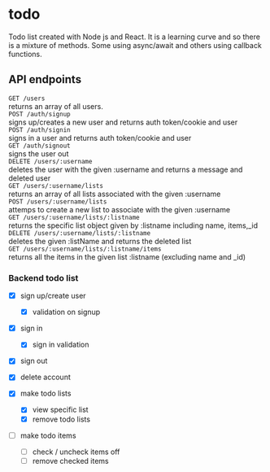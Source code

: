 # todo
Todo list created with Node js and React. It is a learning curve and so there is a mixture
of methods. Some using async/await and others using callback functions.

## API endpoints

``` GET /users ```   
  returns an array of all users.    
``` POST /auth/signup ```  
  signs up/creates a new user and returns auth token/cookie and user  
``` POST /auth/signin ```  
  signs in a user and returns auth token/cookie and user    
``` GET /auth/signout ```  
  signs the user out    
``` DELETE /users/:username ```  
  deletes the user with the given :username  and returns a message and deleted user      
``` GET /users/:username/lists ```  
  returns an array of all lists associated with the given :username  
``` POST /users/:username/lists ```  
  attemps to create a new list to associate with the given :username    
``` GET /users/:username/lists/:listname ```  
  returns the specific list object given by :listname  including name, items,_id  
``` DELETE /users/:username/lists/:listname ```  
  deletes the given :listName and returns the deleted list  
``` GET /users/:username/lists/:listname/items ```  
  returns all the items in the given list :listname (excluding name and _id)  

### Backend todo list
- [x] sign up/create user  
  - [x] validation on signup

- [x] sign in    
  - [x] sign in validation  

- [x] sign out  

- [x] delete account

- [x] make todo lists  
  - [x] view specific list  
  - [x] remove todo lists

- [ ] make todo items  
  - [ ] check / uncheck items off  
   - [ ] remove checked items  
